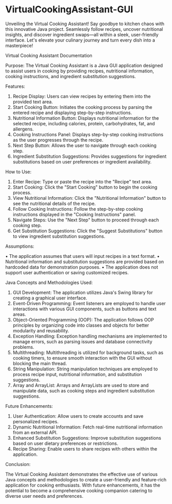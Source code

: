 # VirtualCookingAssistant-GUI
Unveiling the Virtual Cooking Assistant! Say goodbye to kitchen chaos with this innovative Java project. Seamlessly follow recipes, uncover nutritional insights, and discover ingredient swaps—all within a sleek, user-friendly interface. Let's elevate your culinary journey and turn every dish into a masterpiece!



Virtual Cooking Assistant Documentation

Purpose: The Virtual Cooking Assistant is a Java GUI application designed to assist users in cooking by providing recipes, nutritional information, cooking instructions, and ingredient substitution suggestions.


Features:

1.	Recipe Display: Users can view recipes by entering them into the provided text area.
2.	Start Cooking Button: Initiates the cooking process by parsing the entered recipe and displaying step-by-step instructions.
3.	Nutritional Information Button: Displays nutritional information for the selected recipe, including calories, protein, carbohydrates, fat, and allergens.
4.	Cooking Instructions Panel: Displays step-by-step cooking instructions as the user progresses through the recipe.
5.	Next Step Button: Allows the user to navigate through each cooking step.
6.	Ingredient Substitution Suggestions: Provides suggestions for ingredient substitutions based on user preferences or ingredient availability.

   
How to Use:

1.	Enter Recipe: Type or paste the recipe into the "Recipe" text area.
2.	Start Cooking: Click the "Start Cooking" button to begin the cooking process.
3.	View Nutritional Information: Click the "Nutritional Information" button to see the nutritional details of the recipe.
4.	Follow Cooking Instructions: Follow the step-by-step cooking instructions displayed in the "Cooking Instructions" panel.
5.	Navigate Steps: Use the "Next Step" button to proceed through each cooking step.
6.	Get Substitution Suggestions: Click the "Suggest Substitutions" button to view ingredient substitution suggestions.

   
Assumptions:

•	The application assumes that users will input recipes in a text format.
•	Nutritional information and substitution suggestions are provided based on hardcoded data for demonstration purposes.
•	The application does not support user authentication or saving customized recipes.


Java Concepts and Methodologies Used:

1.	GUI Development: The application utilizes Java's Swing library for creating a graphical user interface.
2.	Event-Driven Programming: Event listeners are employed to handle user interactions with various GUI components, such as buttons and text areas.
3.	Object-Oriented Programming (OOP): The application follows OOP principles by organizing code into classes and objects for better modularity and reusability.
4.	Exception Handling: Exception handling mechanisms are implemented to manage errors, such as parsing issues and database connectivity problems.
5.	Multithreading: Multithreading is utilized for background tasks, such as cooking timers, to ensure smooth interaction with the GUI without blocking the main thread.
6.	String Manipulation: String manipulation techniques are employed to process recipe input, nutritional information, and substitution suggestions.
7.	Array and ArrayList: Arrays and ArrayLists are used to store and manipulate data, such as cooking steps and ingredient substitution suggestions.

   
Future Enhancements:

1.	User Authentication: Allow users to create accounts and save personalized recipes.
2.	Dynamic Nutritional Information: Fetch real-time nutritional information from an external API.
3.	Enhanced Substitution Suggestions: Improve substitution suggestions based on user dietary preferences or restrictions.
4.	Recipe Sharing: Enable users to share recipes with others within the application.

   
Conclusion: 

The Virtual Cooking Assistant demonstrates the effective use of various Java concepts and methodologies to create a user-friendly and feature-rich application for cooking enthusiasts. With future enhancements, it has the potential to become a comprehensive cooking companion catering to diverse user needs and preferences.

